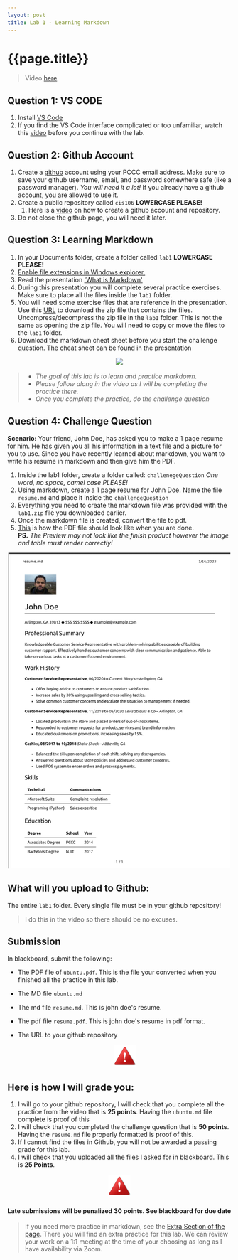 ```yaml
---
layout: post
title: Lab 1 - Learning Markdown
---
```


# {{page.title}}

> Video [here](https://youtu.be/PtJMXxi1je8) 

## Question 1: VS CODE

1. Install [VS Code](https://code.visualstudio.com/) 
2. If you find the VS Code interface complicated or too unfamiliar, watch this [video](https://www.youtube.com/watch?v=B-s71n0dHUk) before you continue with the lab. 


## Question 2: Github Account

1. Create a [github](https://github.com/) account using your PCCC email address. Make sure to save your github username, email, and password somewhere safe (like a password manager). *You will need it a lot!* If you already have a github account, you are allowed to use it. 
2. Create a public repository called `cis106`  **LOWERCASE PLEASE!**
   1. Here is a [video](https://youtu.be/uraJCa5V-Ao) on how to create a github account and repository. 
3. Do not close the github page, you will need it later.
  
## Question 3: Learning Markdown
1. In your Documents folder, create a folder called `lab1` **LOWERCASE PLEASE!**
2. [Enable file extensions in Windows explorer.](https://rapurl.live/oy1)
3. Read the presentation ['What is Markdown'](https://rapurl.live/va6)
4. During this presentation you will complete several practice exercises. Make sure to place all the files inside the `lab1` folder.
5. You will need some exercise files that are reference in the presentation. Use this [URL](https://cis106.com/assets/lab1.zip) to download the zip file that contains the files. Uncompress/decompress the zip file in the `lab1` folder. This is not the same as opening the zip file. You will need to copy or move the files to the `lab1` folder.
6. Download the markdown cheat sheet before you start the challenge question. The cheat sheet can be found in the presentation



<p align="center" style="display:block"> 
<img src="https://upload.wikimedia.org/wikipedia/commons/8/89/Red-animated-arrow-down.gif" width="100">
</p>

> 
> * *The goal of this lab is to learn and practice markdown.*
> * *Please follow along in the video as I will be completing the practice there.*
> * *Once you complete the practice, do the challenge question*
> 

## Question 4: Challenge Question
**Scenario:** Your friend, John Doe, has asked you to make a 1 page resume for him. He has given you all his information in a text file and a picture for you to use. Since you have recently learned about markdown, you want to write his resume in markdown and then give him the PDF.

1. Inside the lab1 folder, create a folder called: `challenegeQuestion` *One word, no space, camel case PLEASE!*
2. Using markdown, create a 1 page resume for John Doe. Name the file  `resume.md` and place it inside the `challengeQuestion`
3. Everything you need to create the markdown file was provided with the `lab1.zip` file you downloaded earlier.
4. Once the markdown file is created, convert the file to pdf.
5. [This](/assets/lab1files/resume.png) is how the PDF file should look like when you are done. <br> **PS.** *The Preview may not look like the finish product however the image and table must render correctly!*

<p align="center" style="display:block"> 
<img src="/assets/lab1files/resume.png" width="500">
</p>



## What will you upload to Github:
The entire `lab1` folder. Every single file must be in your github repository!


> I do this in the video so there should be no excuses. 


## Submission
In blackboard, submit the following:
* The PDF file of `ubuntu.pdf`. This is the file your converted when you finished all the practice in this lab.
* The MD file `ubuntu.md`
* The md file `resume.md`. This is john doe's resume.
* The pdf file `resume.pdf`. This is john doe's resume in pdf format.
* The URL to your github repository

  <p align="center" style="display:block"><img src="/assets/warning-icon.png" width="50" /></p>

## Here is how I will grade you:
1. I will go to your github repository, I will check that you complete all the practice from the video that is **25 points**. Having the `ubuntu.md` file complete is proof of this
2. I will check that you completed the challenge question that is **50 points**. Having the `resume.md` file properly formatted is proof of this.
3. If I cannot find the files in Github, you will not be awarded a passing grade for this lab. 
4. I will check that you uploaded all the files I asked for in blackboard. This is **25 Points**.

<p align="center" style="display:block"><img src="/assets/warning-icon.png" width="50" /></p>

#### Late submissions will be penalized 30 points. See blackboard for due date

> If you need more practice in markdown, see the [Extra Section of the page](https://cis106.com/extra/lab1_md_extra_practice/). There you will find an extra practice for this lab. We can review your work on a 1:1 meeting at the time of your choosing as long as I have availability via Zoom. 
